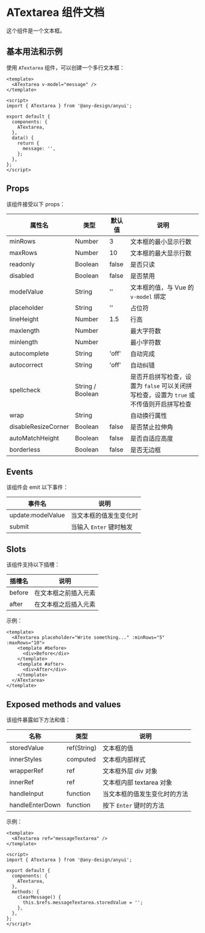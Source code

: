 # ATextarea 组件文档

这个组件是一个文本框。

## 基本用法和示例

使用 `ATextarea` 组件，可以创建一个多行文本框：

```vue
<template>
  <ATextarea v-model="message" />
</template>

<script>
import { ATextarea } from '@any-design/anyui';

export default {
  components: {
    ATextarea,
  },
  data() {
    return {
      message: '',
    };
  },
};
</script>
```

## Props

该组件接受以下 props：

| 属性名           | 类型              | 默认值    | 说明                                                                                                                                                                |
| ---------------- | ----------------- | --------- | ------------------------------------------------------------------------------------------------------------------------------------------------------------------- |
| minRows          | Number            | 3         | 文本框的最小显示行数                                                                                                                                              |
| maxRows          | Number            | 10        | 文本框的最大显示行数                                                                                                                                              |
| readonly         | Boolean           | false     | 是否只读                                                                                                                                                          |
| disabled         | Boolean           | false     | 是否禁用                                                                                                                                                          |
| modelValue       | String            | ''        | 文本框的值，与 Vue 的 `v-model` 绑定                                                                                                                              |
| placeholder      | String            | ''        | 占位符                                                                                                                                                            |
| lineHeight       | Number            | 1.5       | 行高                                                                                                                                                              |
| maxlength        | Number            |           | 最大字符数                                                                                                                                                        |
| minlength        | Number            |           | 最小字符数                                                                                                                                                        |
| autocomplete     | String            | 'off'     | 自动完成                                                                                                                                                          |
| autocorrect      | String            | 'off'     | 自动纠错                                                                                                                                                          |
| spellcheck       | String / Boolean  |           | 是否开启拼写检查，设置为 `false` 可以关闭拼写检查，设置为 `true` 或不传值则开启拼写检查                                                                     |
| wrap             | String            |           | 自动换行属性                                                                                                                                                      |
| disableResizeCorner | Boolean           | false | 是否禁止拉伸角                                                                                                                                                         |
| autoMatchHeight  | Boolean           | false     | 是否自适应高度                                                                                                                                                      |
| borderless       | Boolean           | false     | 是否无边框                                                                                                                                                        |

## Events

该组件会 emit 以下事件：

| 事件名            | 说明                   |
| ----------------- | ---------------------- |
| update:modelValue | 当文本框的值发生变化时 |
| submit            | 当输入 `Enter` 键时触发 |

## Slots

该组件支持以下插槽：

| 插槽名   | 说明                                                                                                                      |
| -------- | ------------------------------------------------------------------------------------------------------------------------- |
| before   | 在文本框之前插入元素                                                                                                      |
| after    | 在文本框之后插入元素                                                                                                      |

示例：

```vue
<template>
  <ATextarea placeholder="Write something..." :minRows="5" :maxRows="10">
    <template #before>
      <div>Before</div>
    </template>
    <template #after>
      <div>After</div>
    </template>
  </ATextarea>
</template>
```

## Exposed methods and values

该组件暴露如下方法和值：

| 名称         | 类型       | 说明                          |
| ------------ | ---------- | ----------------------------- |
| storedValue  | ref(String)| 文本框的值                    |
| innerStyles  | computed  | 文本框内部样式                |
| wrapperRef   | ref        | 文本框外层 div 对象           |
| innerRef     | ref        | 文本框内部 textarea 对象     |
| handleInput  | function   | 当文本框的值发生变化时的方法 |
| handleEnterDown | function | 按下 `Enter` 键时的方法      |

示例：

```vue
<template>
  <ATextarea ref="messageTextarea" />
</template>

<script>
import { ATextarea } from '@any-design/anyui';

export default {
  components: {
    ATextarea,
  },
  methods: {
    clearMessage() {
      this.$refs.messageTextarea.storedValue = '';
    },
  },
};
</script>
```